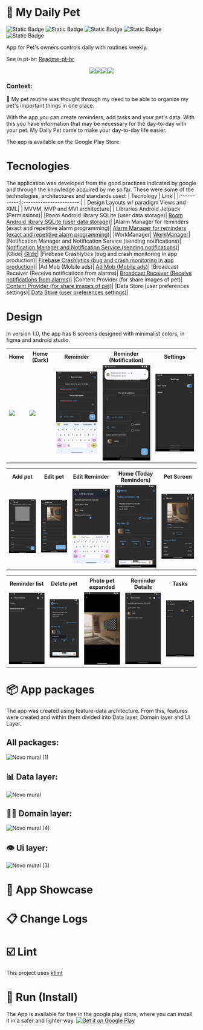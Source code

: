 # 🐶 My Daily Pet
![Static Badge](https://img.shields.io/badge/Version-1.0.1-blue)
![Static Badge](https://img.shields.io/badge/Kotlin-1.8.10-purple)
![Static Badge](https://img.shields.io/badge/JUnit-4.13.2-purple)
![Static Badge](https://img.shields.io/badge/Mockk-1.13.5-red)
![Static Badge](https://img.shields.io/badge/Coroutines-1.6.4-pink)

App for Pet's owners controls daily with routines weekly.

See in pt-br: [Readme-pt-br](https://github.com/joaovq/MyDailyPet/blob/main/README-pt-br.md)

<!--Badges for project-->

<p style="display:flex; justify-content:center" width="100%">
  <img src="https://img.shields.io/badge/Kotlin-0095D5?&style=for-the-badge&logo=kotlin&logoColor=white"/>
  <img src="https://img.shields.io/badge/Android-3DDC84?style=for-the-badge&logo=android&logoColor=white"/>
  <img src="https://img.shields.io/badge/Google_Play-414141?style=for-the-badge&logo=google-play&logoColor=white"/>
  <img src="https://img.shields.io/badge/Trello-0052CC?style=for-the-badge&logo=trello&logoColor=white"/>
</p>

### Context: 

📆 My pet routine was thought through my need to be able to organize my pet's important things in one place.

With the app you can create reminders, add tasks and your pet's data. With this you have information that may be necessary for the day-to-day with your pet. My Daily Pet came to make your day-to-day life easier.

The app is available on the Google Play Store.

# Tecnologies
The application was developed from the good practices indicated by google and through the knowledge acquired by me so far.
These were some of the technologies, architectures and standards used:
|  Tecnology |             Link         | 
|:-----------:|:-----------------------:|
| Design Layouts w/ paradigm Views and XML|
| MVVM, MVP and MVI architecture| 
| Libraries Android Jetpack (Permissions)|
|Room Android library SQLite (user data storage)| [Room Android library SQLite (user data storage)](https://developer.android.com/training/data-storage/room/)|
|Alarm Manager for reminders (exact and repetitive alarm programming)| [Alarm Manager for reminders (exact and repetitive alarm programming)](https://developer.android.com/training/scheduling/alarms)|
|WorkManager| [WorkManager](https://developer.android.com/topic/libraries/architecture/workmanager/basics?hl=pt-br)|
|Notification Manager and Notification Service (sending notifications)| [Notification Manager and Notification Service (sending notifications)](https://developer.android.com/develop/ui/views/notifications)|
|Glide| [Glide](https://bumptech.github.io/glide/)|
|Firebase Crashlytics (bug and crash monitoring in app production)| [Firebase Crashlytics (bug and crash monitoring in app production)](https://firebase.google.com/)|
|Ad Mob (Mobile ads)| [Ad Mob (Mobile ads)](https://admob.google.com/home/)|
|Broadcast Receiver (Receive notifications from alarms)| [Broadcast Receiver (Receive notifications from alarms)](https://developer.android.com/guide/components/broadcasts)|
|Content Provider (for share images of pet)| [Content Provider (for share images of pet)](https://developer.android.com/guide/topics/providers/content-provider-basics)|
|Data Store (user preferences settings)| [Data Store (user preferences settings)](https://developer.android.com/topic/libraries/architecture/datastore)|


# Design
In version 1.0, the app has 8 screens designed with minimalist colors, in figma and android studio.
<table>
  <tr>
    <th>Home</th>
    <th>Home (Dark)</th>
    <th>Reminder</th>
    <th>Reminder (Notification)</th>
    <th>Settings</th>
  </tr>
  <tr>
    <td><img src='https://github.com/joaovq/MyDailyPet/assets/101160670/14e2175a-f7ac-4769-bc96-720c9b8c80d3' style='width:200px'/></td>
    <td><img src='https://github.com/joaovq/MyDailyPet/assets/101160670/4ef12fd0-3ad9-46a2-a67f-d0ac485f3116' style='width:200px'/></td>
    <td><img src='https://github.com/joaovq/MyDailyPet/blob/main/photos_design/Reminder.png' style='width:200px'/></td>
    <td><img src='https://github.com/joaovq/MyDailyPet/blob/main/photos_design/Reminder%20Notification.png' style='width:200px'/></td>
    <td><img src='https://github.com/joaovq/MyDailyPet/blob/main/photos_design/Settings.png' style='width:200px'/></td>  
  </tr>
</table>
<table>
  <tr>
    <th>Add pet</th>
    <th>Edit pet</th>
    <th>Edit Reminder</th>
    <th>Home (Today Reminders)</th>
    <th>Pet Screen</th>
  </tr>
  <tr>
    <td><img src='https://github.com/joaovq/MyDailyPet/blob/main/photos_design/Add%20pet.png' style='width:200px'/></td>
    <td><img src='https://github.com/joaovq/MyDailyPet/blob/main/photos_design/Edit%20Pet.png' style='width:200px'/></td>
    <td><img src='https://github.com/joaovq/MyDailyPet/blob/main/photos_design/Edit%20reminder.png' style='width:200px'/></td>
    <td><img src='https://github.com/joaovq/MyDailyPet/blob/main/photos_design/Home%20with%20reminder.png' style='width:200px'/></td>
    <td><img src='https://github.com/joaovq/MyDailyPet/blob/main/photos_design/Pet%20screen.png' style='width:200px'/></td>  
  </tr>
</table>
<table>
  <tr>
    <th>Reminder list</th>
    <th>Delete pet</th>
    <th>Photo pet expanded</th>
    <th>Reminder Details</th>
    <th>Tasks</th>
  </tr>
  <tr>
    <td><img src='https://github.com/joaovq/MyDailyPet/blob/main/photos_design/Reminder%20list.png' style='width:200px'/></td>
    <td><img src='https://github.com/joaovq/MyDailyPet/blob/main/photos_design/Delete%20pet.png' style='width:200px'/></td>
    <td><img src='https://github.com/joaovq/MyDailyPet/blob/main/photos_design/Photo%20pet%20expanded.png' style='width:200px'/></td>
    <td><img src='https://github.com/joaovq/MyDailyPet/blob/main/photos_design/Reminder%20Detail.png' style='width:200px'/></td>
    <td><img src='https://github.com/joaovq/MyDailyPet/blob/main/photos_design/Tasks.png' style='width:200px'/></td>  
  </tr>
</table>

# 📦 App packages
The app was created using feature-data architecture. From this, features were created and within them divided into Data layer, Domain layer and Ui Layer.
## All packages:
![Novo mural (1)](https://github.com/joaovq/MyDailyPet/assets/101160670/64b2c504-c92b-4f49-855c-188296e6b938)
## 📊 Data layer:
![Novo mural](https://github.com/joaovq/MyDailyPet/assets/101160670/c7f4a4a1-7a0a-46fd-9051-86b7274cf4fc)
## 🧑‍💼 Domain layer:
![Novo mural (4)](https://github.com/joaovq/MyDailyPet/assets/101160670/9412a6c1-31b1-438f-8404-bf4fc0b85193)

## 👁️ Ui layer:
![Novo mural (3)](https://github.com/joaovq/MyDailyPet/assets/101160670/a697192b-c69e-44c5-a9e4-37b35028a22f)


# 📱  App Showcase

# 📋 Change Logs

# ☑️ Lint 
This project uses [ktlint](https://pinterest.github.io/ktlint/0.50.0/) 

# 🛒 Run (Install)

The App is available for free in the google play store, where you can install it in a safer and lighter way.
<a href='https://play.google.com/store/apps/details?id=br.com.joaovq.mydailypet&pcampaignid=pcampaignidMKT-Other-global-all-co-prtnr-py-PartBadge-Mar2515-1'><img alt='Get it on Google Play' src='https://play.google.com/intl/en_us/badges/static/images/badges/en_badge_web_generic.png'/></a>

